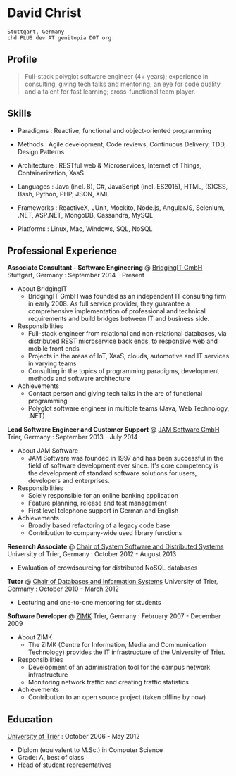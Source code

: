 # David Christ

    Stuttgart, Germany
    chd PLUS dev AT genitopia DOT org


## Profile

> Full-stack polyglot software engineer (4+ years);
> experience in consulting, giving tech talks and mentoring;
> an eye for code quality and a talent for fast learning;
> cross-functional team player.


## Skills

* Paradigms
: Reactive, functional and object-oriented programming

* Methods
: Agile development, Code reviews, Continuous Delivery, TDD, Design Patterns

* Architecture
: RESTful web & Microservices, Internet of Things, Containerization, XaaS

* Languages
: Java (incl. 8), C#, JavaScript (incl. ES2015), HTML, (S)CSS, Bash, Python, PHP, JSON, XML

* Frameworks
: ReactiveX, JUnit, Mockito, Node.js, AngularJS, Selenium, .NET, ASP.NET, MongoDB, Cassandra, MySQL

* Platforms
: Linux, Mac, Windows, SQL, NoSQL


## Professional Experience

**Associate Consultant - Software Engineering**
@ [BridgingIT GmbH](http://www.bridging-it.de/) Stuttgart, Germany
:  September 2014 - Present
* About BridgingIT
  * BridgingIT GmbH was founded as an independent IT consulting firm in early 2008. As full service provider, they guarantee a comprehensive implementation of professional and technical requirements and build bridges between IT and business side.
* Responsibilities
  * Full-stack engineer from relational and non-relational databases, via distributed REST microservice back ends, to responsive web and mobile front ends
  * Projects in the areas of IoT, XaaS, clouds, automotive and IT services in varying teams
  * Consulting in the topics of programming paradigms, development methods and software architecture
* Achievements
  * Contact person and giving tech talks in the are of functional programming
  * Polyglot software engineer in multiple teams (Java, Web Technology, .NET)

**Lead Software Engineer and Customer Support**
@ [JAM Software GmbH](http://www.jam-software.com/) Trier, Germany
: September 2013 - July 2014
* About JAM Software
  * JAM Software was founded in 1997 and has been successful in the field of software development ever since. It's core competency is the development of standard software solutions for users, developers and enterprises.
* Responsibilities
  * Solely responsible for an online banking application
  * Feature planning, release and test management
  * First level telephone support in German and English
* Achievements
  * Broadly based refactoring of a legacy code base
  * Contribution to company-wide used library functions

**Research Associate**
@ [Chair of System Software and Distributed Systems](https://www.uni-trier.de/index.php?id=2057&L=2) University of Trier, Germany
: October 2012 - August 2013
* Evaluation of crowdsourcing for distributed NoSQL databases

**Tutor**
@ [Chair of Databases and Information Systems](https://www.uni-trier.de/index.php?id=4671&L=2) University of Trier, Germany
: October 2010 - March 2012
* Lecturing and one-to-one mentoring for students

**Software Developer**
@ [ZIMK](https://www.uni-trier.de/index.php?id=518&L=2) Trier, Germany
: February 2007 - December 2009
* About ZIMK
  * The ZIMK (Centre for Information, Media and Communication Technology) provides the IT infrastructure of the University of Trier.
* Responsibilities
  * Development of an administration tool for the campus network infrastructure
  * Monitoring network traffic and creating traffic statistics
* Achievements
  * Contribution to an open source project (taken offline by now)


## Education

[University of Trier](http://www.uni-trier.de/)
: October 2006 - May 2012
* Diplom (equivalent to M.Sc.) in Computer Science
* Grade: A, best of class
* Head of student representatives
